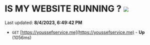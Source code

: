 # IS MY WEBSITE RUNNING ? [![](https://img.shields.io/static/v1?label=Sponsor&message=%E2%9D%A4&logo=GitHub&color=%23fe8e86)](https://github.com/sponsors/<username>)

Last updated: **8/4/2023, 6:49:42 PM**

- `GET` [https://youssefservice.me](https://youssefservice.me) - **Up** (1056ms)
